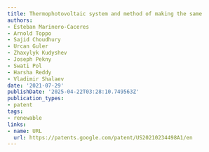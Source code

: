 ```yaml
---
title: Thermophotovoltaic system and method of making the same
authors:
- Esteban Marinero-Caceres
- Arnold Toppo
- Sajid Choudhury
- Urcan Guler
- Zhaxylyk Kudyshev
- Joseph Pekny
- Swati Pol
- Harsha Reddy
- Vladimir Shalaev
date: '2021-07-29'
publishDate: '2025-04-22T03:28:10.749563Z'
publication_types:
- patent
tags:
- renewable
links:
- name: URL
  url: https://patents.google.com/patent/US20210234498A1/en
---
```

